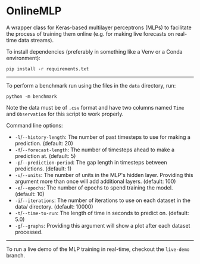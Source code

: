 # OnlineMLP
A wrapper class for Keras-based multilayer perceptrons (MLPs) to facilitate the process of training them online (e.g.
for making live forecasts on real-time data streams).

To install dependencies (preferably in something like a Venv or a Conda environment):

```pip install -r requirements.txt```

---

To perform a benchmark run using the files in the ```data``` directory, run: 

```python -m benchmark```

Note the data must be of `.csv` format and have two columns named `Time` and `Observation` for this script to work
properly.

Command line options:

- `-l`/`--history-length`: The number of past timesteps to use for making a prediction. (default: 20)
- `-f`/`--forecast-length`: The number of timesteps ahead to make a prediction at. (default: 5)
- `-p`/`--prediction-period`: The gap length in timesteps between predictions. (default: 1)
- `-u`/`--units`: The number of units in the MLP\'s hidden layer. Providing this argument more than once will add
additional layers. (default: 100)
- `-e`/`--epochs`: The number of epochs to spend training the model. (default: 10)
- `-i`/`--iterations`: The number of iterations to use on each dataset in the data/ directory. (default: 10000)
- `-t`/`--time-to-run`: The length of time in seconds to predict on. (default: 5.0)
- `-g`/`--graphs`: Providing this argument will show a plot after each dataset processed.

---

To run a live demo of the MLP training in real-time, checkout the `live-demo` branch.
